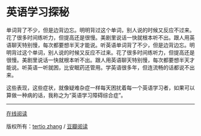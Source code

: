 # 英语学习探秘

单词背了不少，但是边背边忘。明明背过这个单词，别人说的时候又反应不过来。花了很多时间练听力，但提高还是很慢。美剧里说话一快就根本听不出。跟人用英语聊天特别慢，每次都要想半天才能说。听英语单词背了不少，但是边背边忘。明明背过这个单词，别人说的时候又反应不过来。花了很多时间练听力，但提高还是很慢。美剧里说话一快就根本听不出。跟人用英语聊天特别慢，每次都要想半天才能说。听英语一听就困，比安眠药还管用。学英语很多年，但连流畅的话都说不出来。

这些表现，这些症状，就像疑难杂症一样每天困扰着每一个英语学习者，如果可以算做一种病的话，我称之为“英语学习障碍综合症”。



***

[在线阅读]()

版权所有：[tertio zhang](https://read.douban.com/author/63703632/) / [豆瓣阅读](https://read.douban.com/column/2449267/)